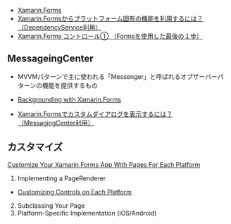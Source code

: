 - [Xamarin.Forms](https://developer.xamarin.com/guides/xamarin-forms/)
- [Xamarin.Formsからプラットフォーム固有の機能を利用するには？（DependencyService利用）](http://www.buildinsider.net/mobile/xamarintips/0008)
- [Xamarin.Forms コントロール① （Formsを使用した最後の１歩）](http://dev.classmethod.jp/smartphone/xamarin-forms-control1/)


## MessageingCenter

- MVVMパターンで主に使われる「Messenger」と呼ばれるオブザーバーパターンの機能を提供するもの

- [Backgrounding with Xamarin.Forms
](http://arteksoftware.com/backgrounding-with-xamarin-forms/)

- [Xamarin.Formsでカスタムダイアログを表示するには？（MessagingCenter利用）](http://www.buildinsider.net/mobile/xamarintips/0010)


## カスタマイズ

[Customize Your Xamarin.Forms App With Pages For Each Platform](https://blog.xamarin.com/customize-your-xamarin-forms-app-with-pages-for-each-platform/)

1. Implementing a PageRenderer
  - [Customizing Controls on Each Platform](https://developer.xamarin.com/guides/xamarin-forms/custom-renderer/)
2. Subclassing Your Page
3. Platform-Specific Implementation (iOS/Android)
